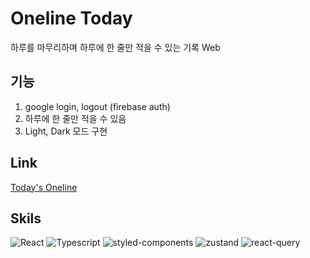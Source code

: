 # Oneline Today

하루를 마무리하며 하루에 한 줄만 적을 수 있는 기록 Web

## 기능

1. google login, logout (firebase auth)
2. 하루에 한 줄만 적을 수 있음
3. Light, Dark 모드 구현

## Link

[Today's Oneline](https://today-one-line-eb9a5.web.app/)

## Skils

![React](https://img.shields.io/badge/React-20232A?style=for-the-badge&logo=react&logoColor=61DAFB)
![Typescript](https://img.shields.io/badge/TypeScript-007ACC?style=for-the-badge&logo=typescript&logoColor=white)
![styled-components](https://img.shields.io/badge/styled--components-DB7093?style=for-the-badge&logo=styled-components&logoColor=white)
![zustand](https://img.shields.io/badge/zustand-291c13?style=for-the-badge&&logoColor=white)
![react-query](https://img.shields.io/badge/react--query-F73F51?style=for-the-badge&&logoColor=white)
